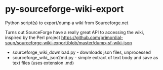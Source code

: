 # py-sourceforge-wiki-export

Python script(s) to export/dump a wiki from Sourceforge.net

Turns out SourceForge have a really great API to accessing the wiki, inspired by the Perl project https://github.com/primordial-soup/sourceforge-wiki-export/blob/master/dump-sf-wiki-json

  * sourceforge_wiki_download.py - downloads json files, unprocessed
  * sourceforge_wiki_json2md.py - simple extract of text body and save as text files (uses extension .md)

